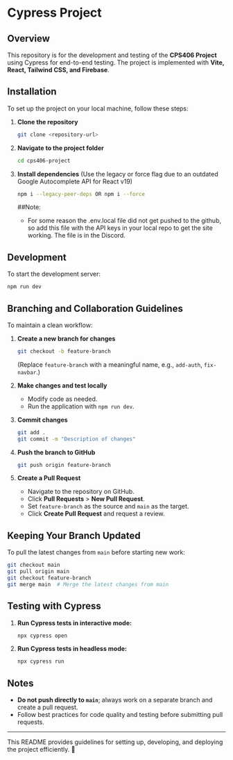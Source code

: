 # Cypress Project

## Overview
This repository is for the development and testing of the **CPS406 Project** using Cypress for end-to-end testing. The project is implemented with **Vite, React, Tailwind CSS, and Firebase**.

## Installation
To set up the project on your local machine, follow these steps:

1. **Clone the repository**
   ```bash
   git clone <repository-url>
   ```
2. **Navigate to the project folder**
   ```bash
   cd cps406-project
   ```
3. **Install dependencies** (Use the legacy or force flag due to an outdated Google Autocomplete API for React v19)
   ```bash
   npm i --legacy-peer-deps OR npm i --force
   ```

   ##Note:
   - For some reason the .env.local file did not get pushed to the github, so add this file with the API keys in your local repo to get the site working. The file is in the Discord.

## Development
To start the development server:
```bash
npm run dev
```

## Branching and Collaboration Guidelines
To maintain a clean workflow:
1. **Create a new branch for changes**
   ```bash
   git checkout -b feature-branch
   ```
   (Replace `feature-branch` with a meaningful name, e.g., `add-auth`, `fix-navbar`.)

2. **Make changes and test locally**
   - Modify code as needed.
   - Run the application with `npm run dev`.

3. **Commit changes**
   ```bash
   git add .
   git commit -m "Description of changes"
   ```

4. **Push the branch to GitHub**
   ```bash
   git push origin feature-branch
   ```

5. **Create a Pull Request**
   - Navigate to the repository on GitHub.
   - Click **Pull Requests** > **New Pull Request**.
   - Set `feature-branch` as the source and `main` as the target.
   - Click **Create Pull Request** and request a review.

## Keeping Your Branch Updated
To pull the latest changes from `main` before starting new work:
```bash
git checkout main
git pull origin main
git checkout feature-branch
git merge main  # Merge the latest changes from main
```

## Testing with Cypress
1. **Run Cypress tests in interactive mode:**
   ```bash
   npx cypress open
   ```
2. **Run Cypress tests in headless mode:**
   ```bash
   npx cypress run
   ```

## Notes
- **Do not push directly to `main`**; always work on a separate branch and create a pull request.
- Follow best practices for code quality and testing before submitting pull requests.

---
This README provides guidelines for setting up, developing, and deploying the project efficiently. 🚀
